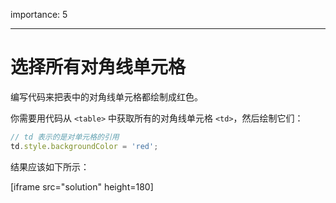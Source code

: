 importance: 5

---

# 选择所有对角线单元格

编写代码来把表中的对角线单元格都绘制成红色。

你需要用代码从 `<table>` 中获取所有的对角线单元格 `<td>`，然后绘制它们：

```js
// td 表示的是对单元格的引用
td.style.backgroundColor = 'red';
```

结果应该如下所示：

[iframe src="solution" height=180]
